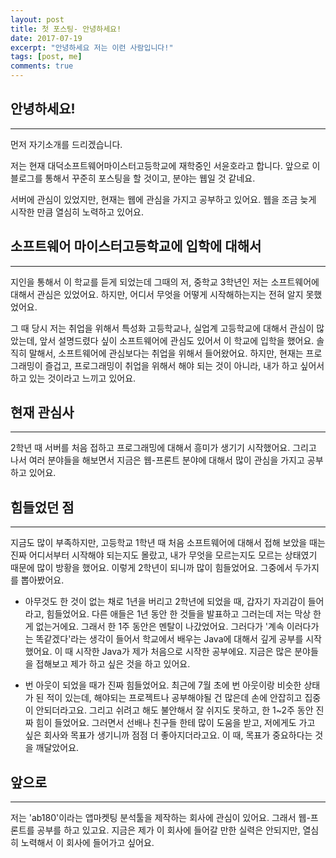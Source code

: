 ```yaml
---
layout: post
title: 첫 포스팅- 안녕하세요!
date: 2017-07-19
excerpt: "안녕하세요 저는 이런 사람입니다!"
tags: [post, me]
comments: true
---
```


## 안녕하세요!
--------------
먼저 자기소개를 드리겠습니다.

저는 현재 대덕소프트웨어마이스터고등학교에 재학중인 서윤호라고 합니다. 앞으로 이 블로그를 통해서 꾸준히 포스팅을 할 것이고, 분야는 웹일 것 같네요.

서버에 관심이 있었지만, 현재는 웹에 관심을 가지고 공부하고 있어요. 웹을 조금 늦게 시작한 만큼 열심히 노력하고 있어요. 

## 소프트웨어 마이스터고등학교에 입학에 대해서
-------------------------------------------
지인을 통해서 이 학교를 듣게 되었는데 그때의 저, 중학교 3학년인 저는 소프트웨어에 대해서 관심은 있었어요. 하지만, 어디서 무엇을 어떻게 시작해하는지는 전혀 알지 못했었어요.  

그 때 당시 저는 취업을 위해서 특성화 고등학교나, 실업계 고등학교에 대해서 관심이 많았는데, 앞서 설명드렸다 싶이 소프트웨어에 관심도 있어서 이 학교에 입학을 했어요. 솔직히 말해서, 소프트웨어에 관심보다는 취업을 위해서 들어왔어요. 하지만, 현재는 프로그래밍이 즐겁고, 프로그래밍이 취업을 위해서 해야 되는 것이 아니라, 내가 하고 싶어서 하고 있는 것이라고 느끼고 있어요.

## 현재 관심사
-------------
2학년 때 서버를 처음 접하고 프로그래밍에 대해서 흥미가 생기기 시작했어요. 그리고 나서 여러 분야들을 해보면서 지금은 웹-프론트 분야에 대해서 많이 관심을 가지고 공부하고 있어요.

## 힘들었던 점
-------------
지금도 많이 부족하지만, 고등학교 1학년 때 처음 소프트웨어에 대해서 접해 보았을 때는 진짜 어디서부터 시작해야 되는지도 몰랐고, 내가 무엇을 모르는지도 모르는 상태였기 때문에 많이 방황을 했어요. 이렇게 2학년이 되니까 많이 힘들었어요. 그중에서 두가지를 뽑아봤어요.

- 아무것도 한 것이 없는 채로 1년을 버리고 2학년에 되었을 때, 갑자기 자괴감이 들어라고, 힘들었어요. 다른 애들은 1년 동안 한 것들을 발표하고 그러는데 저는 막상 한 게 없는거에요. 그래서 한 1주 동안은 멘탈이 나갔었어요. 그러다가 '계속 이러다가는 똑같겠다'라는 생각이 들어서 학교에서 배우는 Java에 대해서 깊게 공부를 시작했어요. 이 때 시작한 Java가 제가 처음으로 시작한 공부에요. 지금은 많은 분야들을 접해보고 제가 하고 싶은 것을 하고 있어요.

- 번 아웃이 되었을 때가 진짜 힘들었어요. 최근에 7월 초에 번 아웃이랑 비슷한 상태가 된 적이 있는데, 해야되는 프로젝트나 공부해야될 건 많은데 손에 안잡히고 집중이 안되더라고요. 그리고 쉬려고 해도 불안해서 잘 쉬지도 못하고, 한 1~2주 동안 진짜 힘이 들었어요. 그러면서 선배나 친구들 한테 많이 도움을 받고, 저에게도 가고 싶은 회사와 목표가 생기니까 점점 더 좋아지더라고요. 이 때, 목표가 중요하다는 것을 깨달았어요.

## 앞으로
----------
저는 'ab180'이라는 앱마켓팅 분석툴을 제작하는 회사에 관심이 있어요. 그래서 웹-프론트를 공부를 하고 있고요. 지금은 제가 이 회사에 들어갈 만한 실력은 안되지만, 열심히 노력해서 이 회사에 들어가고 싶어요.
